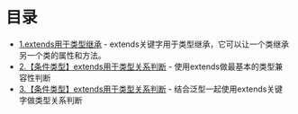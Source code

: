# 目录

- [1.extends用于类型继承](1.TypeInherit.ts) - extends关键字用于类型继承，它可以让一个类继承另一个类的属性和方法。
- [2.【条件类型】extends用于类型关系判断](2.TypeDetermine1.ts) - 使用extends做最基本的类型兼容性判断
- [3.【条件类型】extends用于类型关系判断](3.TypeDetermine2.ts) - 结合泛型一起使用extends关键字做类型关系判断